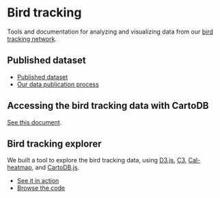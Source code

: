 # Bird tracking

Tools and documentation for analyzing and visualizing data from our [bird tracking network](http://lifewatch.inbo.be/blog/tag/bird-tracking.html).

## Published dataset

* [Published dataset](http://doi.org/10.15468/02omly)
* [Our data publication process](https://github.com/LifeWatchINBO/data-publication/tree/master/datasets/bird-tracking-gull-occurrences)

## Accessing the bird tracking data with CartoDB

[See this document](cartodb/README.md).

## Bird tracking explorer

We built a tool to explore the bird tracking data, using [D3.js](http://d3js.org/), [C3](http://c3js.org), [Cal-heatmap](http://kamisama.github.io/cal-heatmap/), and [CartoDB.js](http://developers.cartodb.com/documentation/cartodb-js.html).

* [See it in action](http://lifewatchinbo.github.io/bird-tracking/explorer/index.html)
* [Browse the code](explorer/)
